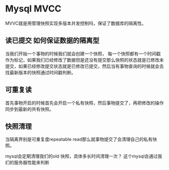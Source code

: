 # Mysql MVCC

MVVC就是用管理快照实现多版本并发控制吗，保证了数据库的隔离性。

## 读已提交 如何保证数据的隔离型

当我们开始一个事物的时候我们就会创建一个快照， 每一个快照都有一个时间戳作为标记，如果我们已经修改了数据但是还没有提交那么快照的状态就是已修改未提交，如果已经修改提交状态就是已修改已提交，然后当有事物查询的时候就会去找最新版本的快照通过时间戳判断。

## 可重复读

首先事物开启的时候首先会开启一个私有快照，然后事物提交了，再把修改的操作同步到最新的共有快照。

## 快照清理

当隔离界别是可重复度repeatable read那么就事物提交了会清理自己的私有快照。

mysql会定期清理我们的old 快照，具体多长时间清理一次？ 这个mysql会通过我们的服务器性能来判断